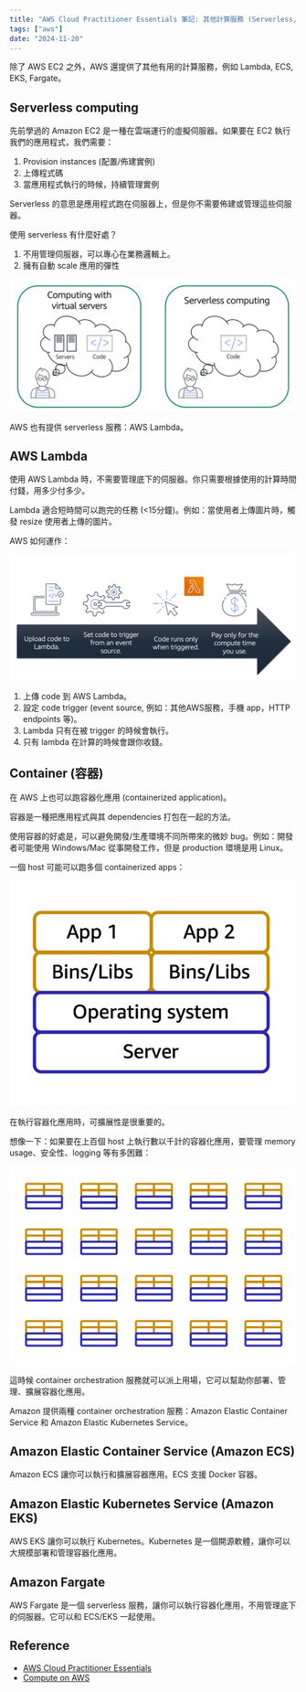 ```yaml
---
title: "AWS Cloud Practitioner Essentials 筆記: 其他計算服務 (Serverless, ECS, EKS, Fargate)"
tags: ["aws"]
date: "2024-11-20"
---
```


除了 AWS EC2 之外，AWS 還提供了其他有用的計算服務，例如 Lambda, ECS, EKS, Fargate。

## Serverless computing

先前學過的 Amazon EC2 是一種在雲端運行的虛擬伺服器。如果要在 EC2 執行我們的應用程式，我們需要：

1. Provision instances (配置/佈建實例)
2. 上傳程式碼
3. 當應用程式執行的時候，持續管理實例

Serverless 的意思是應用程式跑在伺服器上，但是你不需要佈建或管理這些伺服器。

使用 serverless 有什麼好處？

1. 不用管理伺服器，可以專心在業務邏輯上。
2. 擁有自動 scale 應用的彈性

![serverless](./serverless.png)

AWS 也有提供 serverless 服務：AWS Lambda。

## AWS Lambda

使用 AWS Lambda 時，不需要管理底下的伺服器。你只需要根據使用的計算時間付錢，用多少付多少。

Lambda 適合短時間可以跑完的任務 (<15分鐘)。例如：當使用者上傳圖片時，觸發 resize 使用者上傳的圖片。

AWS 如何運作：

![how lambda works](./lambda.png)

1. 上傳 code 到 AWS Lambda。
2. 設定 code trigger (event source, 例如：其他AWS服務，手機 app，HTTP endpoints 等)。
3. Lambda 只有在被 trigger 的時候會執行。
4. 只有 lambda 在計算的時候會跟你收錢。

## Container (容器)

在 AWS 上也可以跑容器化應用 (containerized application)。

容器是一種把應用程式與其 dependencies 打包在一起的方法。

使用容器的好處是，可以避免開發/生產環境不同所帶來的微妙 bug。例如：開發者可能使用 Windows/Mac 從事開發工作，但是 production 環境是用 Linux。

一個 host 可能可以跑多個 containerized apps：

![container](./container.png)

在執行容器化應用時，可擴展性是很重要的。

想像一下：如果要在上百個 host 上執行數以千計的容器化應用，要管理 memory usage、安全性、logging 等有多困難：

![container2](./container2.png)

這時候 container orchestration 服務就可以派上用場，它可以幫助你部署、管理、擴展容器化應用。

Amazon 提供兩種 container orchestration 服務：Amazon Elastic Container Service 和 Amazon Elastic Kubernetes Service。

## Amazon Elastic Container Service (Amazon ECS)

Amazon ECS 讓你可以執行和擴展容器應用。ECS 支援 Docker 容器。

## Amazon Elastic Kubernetes Service (Amazon EKS)

AWS EKS 讓你可以執行 Kubernetes。Kubernetes 是一個開源軟體，讓你可以大規模部署和管理容器化應用。

## Amazon Fargate

AWS Fargate 是一個 serverless 服務，讓你可以執行容器化應用，不用管理底下的伺服器。它可以和 ECS/EKS 一起使用。

## Reference

* [AWS Cloud Practitioner Essentials](https://aws.amazon.com/tw/training/learn-about/cloud-practitioner/)
* [Compute on AWS](https://aws.amazon.com/products/compute)
